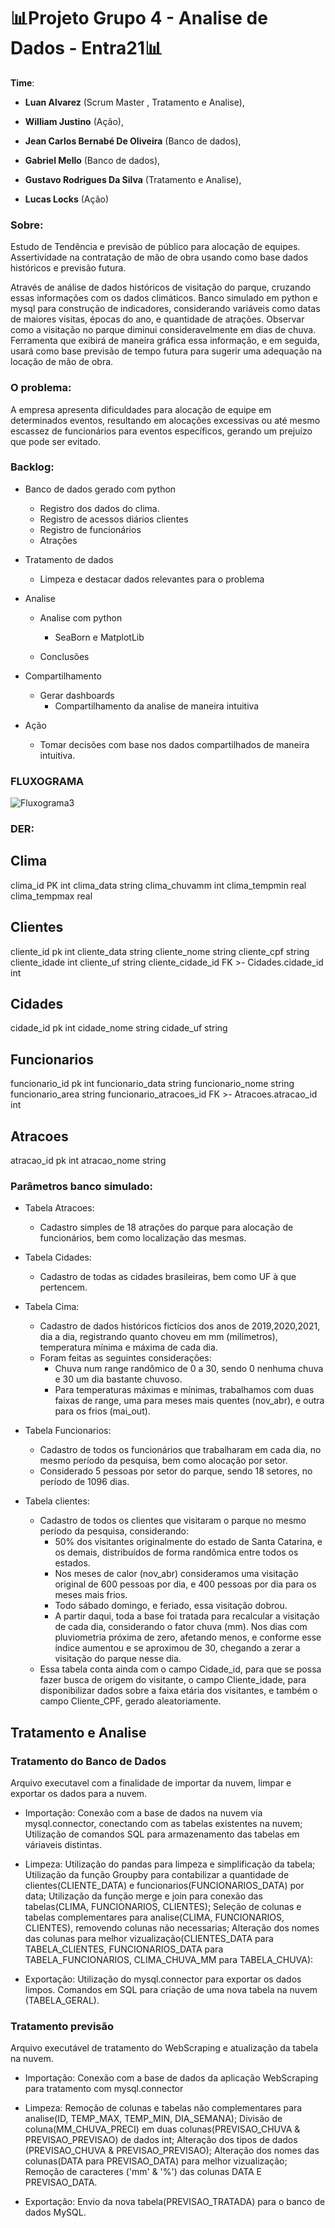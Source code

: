 # 📊Projeto Grupo 4 - Analise de Dados - Entra21📊
**Time**: 

- **Luan Alvarez** (Scrum Master , Tratamento e Analise),

- **William Justino** (Ação),

- **Jean Carlos Bernabé De Oliveira** (Banco de dados),

- **Gabriel Mello** (Banco de dados), 

- **Gustavo Rodrigues Da Silva** (Tratamento e Analise), 

- **Lucas Locks** (Ação) 

### **Sobre:**

Estudo de Tendência e previsão de público para alocação de equipes.
Assertividade na contratação de mão de obra usando como base dados históricos e previsão futura.

Através de análise de dados históricos de visitação do parque, cruzando essas informações com os dados climáticos. Banco simulado em python e mysql para construção de indicadores, considerando variáveis como datas de maiores visitas, épocas do ano, e quantidade de atrações. Observar como a visitação no parque diminui consideravelmente em dias de chuva.
Ferramenta que exibirá de maneira gráfica essa informação, e em seguida, usará como base previsão de tempo futura para sugerir uma adequação na locação de mão de obra.

### **O problema:**

A empresa apresenta dificuldades para alocação de equipe em determinados eventos, resultando em alocações excessivas ou até mesmo escassez de funcionários para eventos específicos, gerando um prejuízo que pode ser evitado.

### **Backlog:**

- Banco de dados gerado com python
  - Registro dos dados do clima. 
  - Registro de acessos diários clientes
  - Registro de funcionários
  - Atrações

- Tratamento de dados
  - Limpeza e destacar dados relevantes para o problema 

- Analise

  - Analise com python

    - SeaBorn e MatplotLib

  - Conclusões

    

- Compartilhamento
  - Gerar dashboards
    - Compartilhamento da analise de maneira intuitiva

- Ação
  - Tomar decisões com base nos dados compartilhados de maneira intuitiva.


### **FLUXOGRAMA**


![Fluxograma3](https://user-images.githubusercontent.com/104404936/188039563-a2a3f779-b98d-4e51-80e5-3b750dae27ba.jpg)



### **DER:** 


Clima
-
clima_id PK int
clima_data string
clima_chuvamm int
clima_tempmin real
clima_tempmax real

Clientes
-
cliente_id pk int
cliente_data string
cliente_nome string
cliente_cpf string
cliente_idade int
cliente_uf string
cliente_cidade_id FK >- Cidades.cidade_id int

Cidades
-
cidade_id pk int
cidade_nome string
cidade_uf string


Funcionarios
-
funcionario_id pk int
funcionario_data string
funcionario_nome string
funcionario_area string
funcionario_atracoes_id FK >- Atracoes.atracao_id int

Atracoes
-
atracao_id pk int
atracao_nome string


### **Parâmetros banco simulado:**


- Tabela Atracoes:

  - Cadastro simples de 18 atrações do parque para alocação de funcionários, bem como localização das mesmas.


- Tabela Cidades: 

  - Cadastro de todas as cidades brasileiras, bem como UF à que pertencem.


- Tabela Cima: 

  - Cadastro de dados históricos fictícios dos anos de 2019,2020,2021, dia a dia, registrando quanto choveu em mm (milímetros), temperatura mínima e máxima de cada dia.
  - Foram feitas as seguintes considerações:
    - Chuva num range randômico de 0 a 30, sendo 0 nenhuma chuva e 30 um dia bastante chuvoso.
    - Para temperaturas máximas e mínimas, trabalhamos com duas faixas de range, uma para meses mais quentes (nov_abr), e outra para os frios (mai_out).


- Tabela Funcionarios:

  -  Cadastro de todos os funcionários que trabalharam em cada dia, no mesmo período da pesquisa, bem como alocação por setor.
  -  Considerado 5 pessoas por setor do parque, sendo 18 setores, no período de 1096 dias.

- Tabela clientes:

  - Cadastro de todos os clientes que visitaram o parque no mesmo período da pesquisa, considerando:
    -  50% dos visitantes originalmente do estado de Santa Catarina, e os demais, distribuídos de forma randômica entre todos os estados.
    -  Nos meses de calor (nov_abr) consideramos uma visitação original de 600 pessoas por dia, e 400 pessoas por dia para os meses mais frios. 
    -  Todo sábado domingo, e feriado, essa visitação dobrou.
    -  A partir daqui, toda a base foi tratada para recalcular a visitação de cada dia, considerando o fator chuva (mm). Nos dias com pluviometria próxima de zero, afetando menos, e conforme esse índice aumentou e se aproximou de 30, chegando a zerar a visitação do parque nesse dia.
  - Essa tabela conta ainda com o campo Cidade_id, para que se possa fazer busca de origem do visitante, o campo Cliente_idade, para disponibilizar dados sobre a faixa etária dos visitantes, e também o campo Cliente_CPF, gerado aleatoriamente.


## Tratamento e Analise
### Tratamento do Banco de Dados

Arquivo executavel com a finalidade de importar da nuvem, limpar e exportar os dados para a nuvem.

* Importação: Conexão com a base de dados na nuvem via mysql.connector, conectando com as tabelas existentes na nuvem;
              Utilização de comandos SQL para armazenamento das tabelas em váriaveis distintas.              

* Limpeza:  Utilização do pandas para limpeza e simplificação da tabela;
            Utilização da função Groupby para contabilizar a quantidade de clientes(CLIENTE_DATA) e funcionarios(FUNCIONARIOS_DATA) por data;
            Utilização da função merge e join para conexão das tabelas(CLIMA, FUNCIONARIOS, CLIENTES);
            Seleção de colunas e tabelas complementares para analise(CLIMA, FUNCIONARIOS, CLIENTES), removendo colunas não necessarias;
            Alteração dos nomes das colunas para melhor vizualização(CLIENTES_DATA para TABELA_CLIENTES, FUNCIONARIOS_DATA para TABELA_FUNCIONARIOS, CLIMA_CHUVA_MM para TABELA_CHUVA):

* Exportação: Utilização do mysql.connector para exportar os dados limpos.
              Comandos em SQL para criação de uma nova tabela na nuvem (TABELA_GERAL).  



### Tratamento previsão

Arquivo executável de tratamento do WebScraping e atualização da tabela na nuvem.

* Importação:  Conexão com a base de dados da aplicação WebScraping para tratamento com mysql.connector

* Limpeza:  Remoção de colunas e tabelas não complementares para analise(ID, TEMP_MAX, TEMP_MIN, DIA_SEMANA);
            Divisão de coluna(MM_CHUVA_PRECI) em duas colunas(PREVISAO_CHUVA & PREVISAO_PREVISAO) de dados int;
            Alteração dos tipos de dados (PREVISAO_CHUVA & PREVISAO_PREVISAO);
            Alteração dos nomes das colunas(DATA para PREVISAO_DATA) para melhor vizualização;
            Remoção de caracteres ('mm' & '%') das colunas DATA E PREVISAO_DATA.
* Exportação: 
            Envio da nova tabela(PREVISAO_TRATADA) para o banco de dados MySQL.












